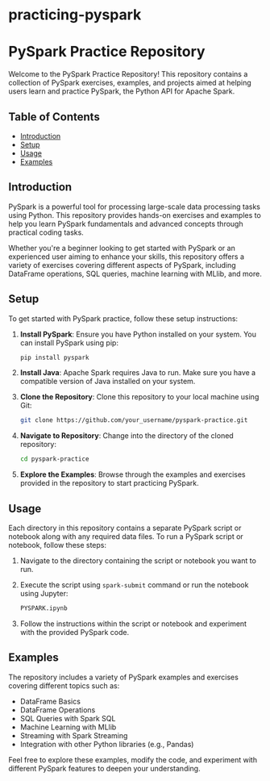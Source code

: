 # practicing-pyspark
# PySpark Practice Repository

Welcome to the PySpark Practice Repository! This repository contains a collection of PySpark exercises, examples, and projects aimed at helping users learn and practice PySpark, the Python API for Apache Spark.

## Table of Contents

- [Introduction](#introduction)
- [Setup](#setup)
- [Usage](#usage)
- [Examples](#examples)

## Introduction

PySpark is a powerful tool for processing large-scale data processing tasks using Python. This repository provides hands-on exercises and examples to help you learn PySpark fundamentals and advanced concepts through practical coding tasks.

Whether you're a beginner looking to get started with PySpark or an experienced user aiming to enhance your skills, this repository offers a variety of exercises covering different aspects of PySpark, including DataFrame operations, SQL queries, machine learning with MLlib, and more.

## Setup

To get started with PySpark practice, follow these setup instructions:

1. **Install PySpark**: Ensure you have Python installed on your system. You can install PySpark using pip:

    ```bash
    pip install pyspark
    ```

2. **Install Java**: Apache Spark requires Java to run. Make sure you have a compatible version of Java installed on your system.

3. **Clone the Repository**: Clone this repository to your local machine using Git:

    ```bash
    git clone https://github.com/your_username/pyspark-practice.git
    ```

4. **Navigate to Repository**: Change into the directory of the cloned repository:

    ```bash
    cd pyspark-practice
    ```

5. **Explore the Examples**: Browse through the examples and exercises provided in the repository to start practicing PySpark.

## Usage

Each directory in this repository contains a separate PySpark script or notebook along with any required data files. To run a PySpark script or notebook, follow these steps:

1. Navigate to the directory containing the script or notebook you want to run.

2. Execute the script using `spark-submit` command or run the notebook using Jupyter:



    ```bash
    PYSPARK.ipynb
    ```

3. Follow the instructions within the script or notebook and experiment with the provided PySpark code.

## Examples

The repository includes a variety of PySpark examples and exercises covering different topics such as:

- DataFrame Basics
- DataFrame Operations
- SQL Queries with Spark SQL
- Machine Learning with MLlib
- Streaming with Spark Streaming
- Integration with other Python libraries (e.g., Pandas)

Feel free to explore these examples, modify the code, and experiment with different PySpark features to deepen your understanding.


